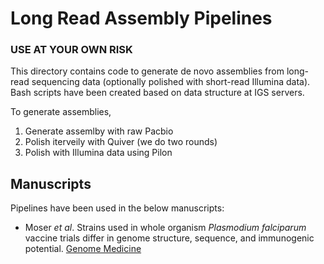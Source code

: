 # Long Read Assembly Pipelines
### USE AT YOUR OWN RISK

This directory contains code to generate de novo assemblies from long-read sequencing data (optionally polished with short-read Illumina data). Bash scripts have been created based on data structure at IGS servers. 

To generate assemblies,
1) Generate assemlby with raw Pacbio 
2) Polish iterveily with Quiver (we do two rounds)
3) Polish with Illumina data using Pilon

## Manuscripts

Pipelines have been used in the below manuscripts: 

- Moser <i>et al</i>. Strains used in whole organism <i>Plasmodium falciparum</i> vaccine trials differ in genome structure, sequence, and immunogenic potential. [Genome Medicine](https://genomemedicine.biomedcentral.com/articles/10.1186/s13073-019-0708-9)
